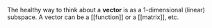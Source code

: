 The healthy way to think about a **vector** is as a 1-dimensional (linear) subspace. A vector can be a [[function]] or a [[matrix]], etc.